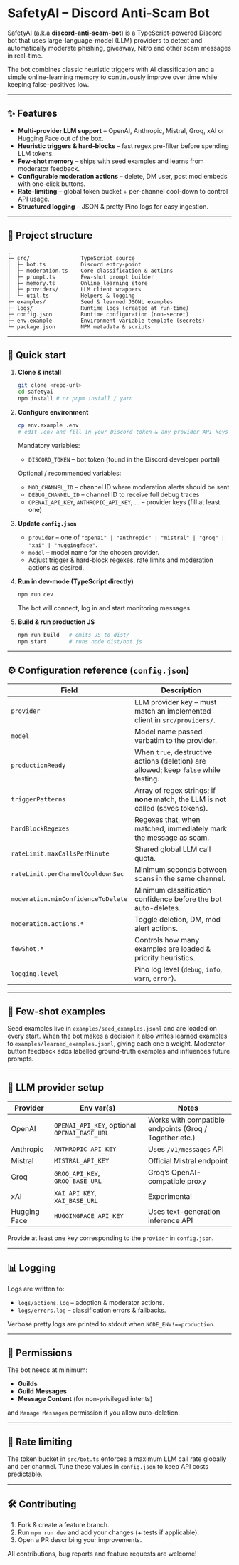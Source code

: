 # SafetyAI – Discord Anti-Scam Bot

SafetyAI (a.k.a **discord-anti-scam-bot**) is a TypeScript-powered Discord bot that uses large-language-model (LLM) providers to detect and automatically moderate phishing, giveaway, Nitro and other scam messages in real-time.

The bot combines classic heuristic triggers with AI classification and a simple online-learning memory to continuously improve over time while keeping false-positives low.

---

## ✨ Features

- **Multi-provider LLM support** – OpenAI, Anthropic, Mistral, Groq, xAI or Hugging Face out of the box.
- **Heuristic triggers & hard-blocks** – fast regex pre-filter before spending LLM tokens.
- **Few-shot memory** – ships with seed examples and learns from moderator feedback.
- **Configurable moderation actions** – delete, DM user, post mod embeds with one-click buttons.
- **Rate-limiting** – global token bucket + per-channel cool-down to control API usage.
- **Structured logging** – JSON & pretty Pino logs for easy ingestion.

---

## 📂 Project structure

```
.
├─ src/                TypeScript source
│  ├─ bot.ts           Discord entry-point
│  ├─ moderation.ts    Core classification & actions
│  ├─ prompt.ts        Few-shot prompt builder
│  ├─ memory.ts        Online learning store
│  ├─ providers/       LLM client wrappers
│  └─ util.ts          Helpers & logging
├─ examples/           Seed & learned JSONL examples
├─ logs/               Runtime logs (created at run-time)
├─ config.json         Runtime configuration (non-secret)
├─ env.example         Environment variable template (secrets)
└─ package.json        NPM metadata & scripts
```

---

## 🚀 Quick start

1. **Clone & install**

   ```bash
   git clone <repo-url>
   cd safetyai
   npm install # or pnpm install / yarn
   ```

2. **Configure environment**

   ```bash
   cp env.example .env
   # edit .env and fill in your Discord token & any provider API keys you plan to use
   ```

   Mandatory variables:

   * `DISCORD_TOKEN` – bot token (found in the Discord developer portal)

   Optional / recommended variables:

   * `MOD_CHANNEL_ID` – channel ID where moderation alerts should be sent
   * `DEBUG_CHANNEL_ID` – channel ID to receive full debug traces
   * `OPENAI_API_KEY`, `ANTHROPIC_API_KEY`, ... – provider keys (fill at least one)

3. **Update `config.json`**

   * `provider` – one of `"openai" | "anthropic" | "mistral" | "groq" | "xai" | "huggingface"`.
   * `model` – model name for the chosen provider.
   * Adjust trigger & hard-block regexes, rate limits and moderation actions as desired.

4. **Run in dev-mode (TypeScript directly)**

   ```bash
   npm run dev
   ```

   The bot will connect, log in and start monitoring messages.

5. **Build & run production JS**

   ```bash
   npm run build   # emits JS to dist/
   npm start       # runs node dist/bot.js
   ```

---

## ⚙️ Configuration reference (`config.json`)

| Field | Description |
|-------|-------------|
| `provider` | LLM provider key – must match an implemented client in `src/providers/`. |
| `model` | Model name passed verbatim to the provider. |
| `productionReady` | When `true`, destructive actions (deletion) are allowed; keep `false` while testing. |
| `triggerPatterns` | Array of regex strings; if **none** match, the LLM is **not** called (saves tokens). |
| `hardBlockRegexes` | Regexes that, when matched, immediately mark the message as scam. |
| `rateLimit.maxCallsPerMinute` | Shared global LLM call quota. |
| `rateLimit.perChannelCooldownSec` | Minimum seconds between scans in the same channel. |
| `moderation.minConfidenceToDelete` | Minimum classification confidence before the bot auto-deletes. |
| `moderation.actions.*` | Toggle deletion, DM, mod alert actions. |
| `fewShot.*` | Controls how many examples are loaded & priority heuristics. |
| `logging.level` | Pino log level (`debug`, `info`, `warn`, `error`). |

---

## 🧠 Few-shot examples

Seed examples live in `examples/seed_examples.jsonl` and are loaded on every start.  When the bot makes a decision it also writes learned examples to `examples/learned_examples.jsonl`, giving each one a weight.  Moderator button feedback adds labelled ground-truth examples and influences future prompts.

---

## 🔌 LLM provider setup

| Provider  | Env var(s) | Notes |
|-----------|------------|-------|
| OpenAI    | `OPENAI_API_KEY`, optional `OPENAI_BASE_URL` | Works with compatible endpoints (Groq / Together etc.) |
| Anthropic | `ANTHROPIC_API_KEY` | Uses `/v1/messages` API |
| Mistral   | `MISTRAL_API_KEY` | Official Mistral endpoint |
| Groq      | `GROQ_API_KEY`, `GROQ_BASE_URL` | Groq’s OpenAI-compatible proxy |
| xAI       | `XAI_API_KEY`, `XAI_BASE_URL` | Experimental |
| Hugging Face | `HUGGINGFACE_API_KEY` | Uses text-generation inference API |

Provide at least one key corresponding to the `provider` in `config.json`.

---

## 📊 Logging

Logs are written to:

* `logs/actions.log` – adoption & moderator actions.
* `logs/errors.log` – classification errors & fallbacks.

Verbose pretty logs are printed to stdout when `NODE_ENV!==production`.

---

## 🛂 Permissions

The bot needs at minimum:

* **Guilds**
* **Guild Messages**
* **Message Content** (for non-privileged intents)

and `Manage Messages` permission if you allow auto-deletion.

---

## 🏓 Rate limiting

The token bucket in `src/bot.ts` enforces a maximum LLM call rate globally and per channel.  Tune these values in `config.json` to keep API costs predictable.

---

## 🛠 Contributing

1. Fork & create a feature branch.
2. Run `npm run dev` and add your changes (+ tests if applicable).
3. Open a PR describing your improvements.

All contributions, bug reports and feature requests are welcome!

